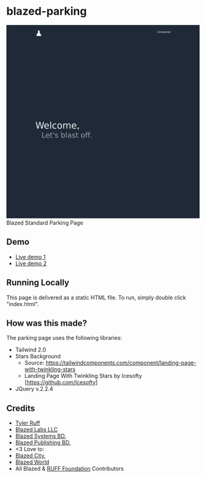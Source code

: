 # blazed-parking
[![Screenshot](screenshot.png)](https://blazed.sbs/)
Blazed Standard Parking Page

## Demo
- [Live demo 1](https://blazed.sbs/)
- [Live demo 2](https://blazed.monster/)

## Running Locally
This page is delivered as a static HTML file. To run, simply double click "index.html".

## How was this made?
The parking page uses the following libraries:
- Tailwind 2.0
- Stars Background
    + Source: https://tailwindcomponents.com/component/landing-page-with-twinkling-stars
    + Landing Page With Twinkling Stars by Icesofty [https://github.com/Icesofty]
- JQuery v.2.2.4

## Credits
- [Tyler Ruff](https://github.com/tyler-ruff)
- [Blazed Labs LLC](https://blazedlabs.com)
- [Blazed Systems BD.](https://blazed.systems/)
- [Blazed Publishing BD.](https://blazed.xyz/)
- <3 Love to:
- [Blazed City](https://blazed.city/), 
- [Blazed World](https://blazed.world/)
- All Blazed & [RUFF Foundation](https://blz.one/) Contributors
